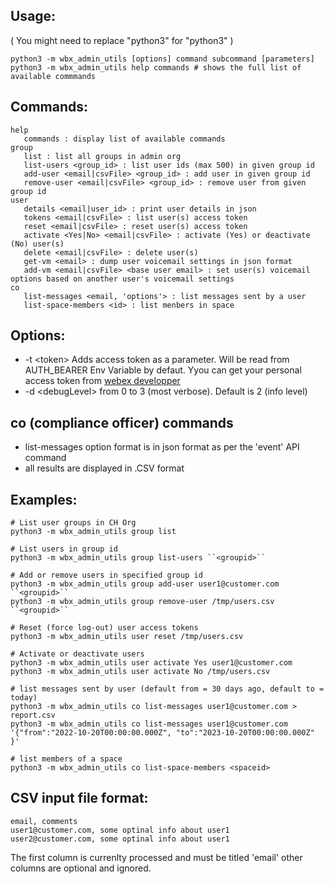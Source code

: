## Usage:
( You might need to replace "python3" for "python3" )
```
python3 -m wbx_admin_utils [options] command subcommand [parameters]
python3 -m wbx_admin_utils help commands # shows the full list of available commmands

```

## Commands:
```
help
   commands : display list of available commands
group
   list : list all groups in admin org
   list-users <group_id> : list user ids (max 500) in given group id
   add-user <email|csvFile> <group_id> : add user in given group id
   remove-user <email|csvFile> <group_id> : remove user from given group id
user
   details <email|user_id> : print user details in json
   tokens <email|csvFile> : list user(s) access token
   reset <email|csvFile> : reset user(s) access token
   activate <Yes|No> <email|csvFile> : activate (Yes) or deactivate (No) user(s)
   delete <email|csvFile> : delete user(s)
   get-vm <email> : dump user voicemail settings in json format
   add-vm <email|csvFile> <base user email> : set user(s) voicemail options based on another user's voicemail settings
co
   list-messages <email, 'options'> : list messages sent by a user
   list-space-members <id> : list menbers in space
```

## Options:
* -t \<token\> Adds access token as a parameter. Will be read from AUTH_BEARER Env Variable by defaut. Yyou can get your personal access token from [webex developper](https://developer.webex.com/docs/getting-your-personal-access-token)
* -d \<debugLevel> from 0 to 3 (most verbose). Default is 2 (info level)

## co (compliance officer) commands 
* list-messages option format is in json format as per the 'event' API command 
* all results are displayed in .CSV format 

## Examples:
```
# List user groups in CH Org
python3 -m wbx_admin_utils group list

# List users in group id
python3 -m wbx_admin_utils group list-users ``<groupid>``

# Add or remove users in specified group id
python3 -m wbx_admin_utils group add-user user1@customer.com ``<groupid>``
python3 -m wbx_admin_utils group remove-user /tmp/users.csv ``<groupid>``

# Reset (force log-out) user access tokens
python3 -m wbx_admin_utils user reset /tmp/users.csv

# Activate or deactivate users
python3 -m wbx_admin_utils user activate Yes user1@customer.com
python3 -m wbx_admin_utils user activate No /tmp/users.csv

# list messages sent by user (default from = 30 days ago, default to = today)
python3 -m wbx_admin_utils co list-messages user1@customer.com > report.csv 
python3 -m wbx_admin_utils co list-messages user1@customer.com '{"from":"2022-10-20T00:00:00.000Z", "to":"2023-10-20T00:00:00.000Z" }'

# list members of a space  
python3 -m wbx_admin_utils co list-space-members <spaceid>

```


## CSV input file format:
```
email, comments
user1@customer.com, some optinal info about user1
user2@customer.com, some optinal info about user1
```
The first column is currenlty processed and must be titled 'email' other columns are optional and ignored.